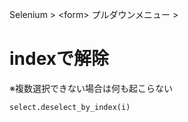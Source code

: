 Selenium > \<form> プルダウンメニュー >
# indexで解除
※複数選択できない場合は何も起こらない  
```python
select.deselect_by_index(i)
```

